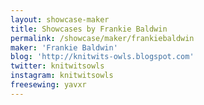 ```yaml
---
layout: showcase-maker
title: Showcases by Frankie Baldwin
permalink: /showcase/maker/frankiebaldwin
maker: 'Frankie Baldwin'
blog: 'http://knitwits-owls.blogspot.com'
twitter: knitwitsowls
instagram: knitwitsowls
freesewing: yavxr
---
```

